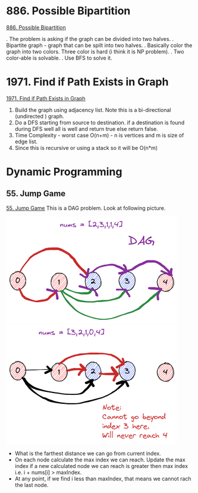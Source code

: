 
# 886. Possible Bipartition

[886. Possible Bipartition](https://leetcode.com/problems/possible-bipartition/)

. The problem is asking if the graph can be divided into two halves.
. Bipartite graph - graph that can be spilt into two halves.
. Basically color the graph into two colors. Three color is hard (i think it is NP problem).
. Two color-able is solvable. 
. Use BFS to solve it.
# 1971. Find if Path Exists in Graph
[1971. Find if Path Exists in Graph](https://leetcode.com/problems/find-if-path-exists-in-graph/)
1. Build the graph using adjacency list. Note this is a bi-directional (undirected ) graph.
2. Do a DFS starting from source to destination. if a destination is found during DFS well all is well and return true else return false.
3. Time Complexity - worst case O(n+m) - n is vertices and m is size of edge list.
4. Since this is recursive or using a stack so  it will be O(n*m)


# Dynamic Programming

## 55. Jump Game

[55. Jump Game](https://leetcode.com/problems/jump-game/)
This is a DAG problem. Look at following picture.

![A path from first node to last](https://github.com/awanm2/cs/blob/main/leetcode/img/lc55/lc_55_a.png)
![A path doesnot exist from first node to last](https://github.com/awanm2/cs/blob/main/leetcode/img/lc55/lc_55_b.png)

* What is the farthest distance we can go from current index. 
* On each node calculate the max index we can reach. Update the max index if a new calculated node we can reach is greater then max index i.e. i + nums[i] > maxIndex.
* At any point, if we find i less than maxIndex, that means we cannot rach the last node.
  

